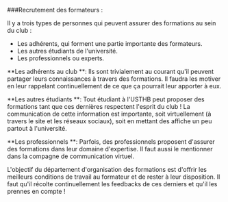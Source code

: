 ###Recrutement des formateurs :

Il y a trois types de personnes qui peuvent assurer des formations au sein du club : 
- Les adhérents, qui forment une partie importante des formateurs.
- Les autres étudiants de l'université.
- Les professionnels ou experts.

**Les adhérents au club **: Ils sont trivialement au courant qu'il peuvent partager leurs connaissances à travers des formations. Il faudra les motiver en leur rappelant continuellement de ce que ça pourrait leur apporter à eux.

**Les autres étudiants **: Tout étudiant à l'USTHB peut proposer des formations tant que ces dernières respectent l'esprit du club ! La communication de cette information est importante, soit virtuellement (à travers le site et les réseaux sociaux), soit en mettant des affiche un peu partout à l'université.

**Les professionnels **: Parfois, des professionnels proposent d'assurer des formations dans leur domaine d'expertise. Il faut aussi le mentionner dans la compagne de communication virtuel.

L'objectif du département d'organisation des formations est d'offrir les meilleurs conditions de travail au formateur et de rester à leur disposition. Il faut qu'il récolte continuellement les feedbacks de ces derniers et qu'il les prennes en compte !
